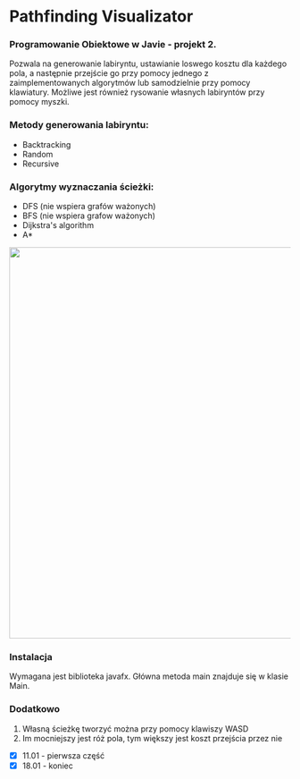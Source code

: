 # Pathfinding Visualizator
### Programowanie Obiektowe w Javie - projekt 2.

Pozwala na generowanie labiryntu, ustawianie loswego kosztu dla każdego pola, a następnie przejście go przy pomocy jednego z zaimplementowanych algorytmów lub samodzielnie przy pomocy klawiatury. Możliwe jest również rysowanie własnych labiryntów przy pomocy myszki. 

### Metody generowania labiryntu:  
- Backtracking
- Random
- Recursive

### Algorytmy wyznaczania ścieżki: 
- DFS (nie wspiera grafów ważonych)
- BFS (nie wspiera grafow ważonych)
- Dijkstra's algorithm
- A*

<img src="https://user-images.githubusercontent.com/59033082/151274120-0415bbbb-fc27-4f27-9ed5-8d5ec5ba271b.png" width="700">

### Instalacja
Wymagana jest biblioteka javafx. 
Główna metoda main znajduje się w klasie Main.


### Dodatkowo
1) Własną ścieżkę tworzyć można przy pomocy klawiszy WASD
2) Im mocniejszy jest róż pola, tym większy jest koszt przejścia przez nie
- [x] 11.01 - pierwsza część
- [x] 18.01 - koniec
